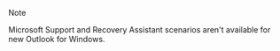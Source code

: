 > [!NOTE]
> Microsoft Support and Recovery Assistant scenarios aren't available for new Outlook for Windows.
